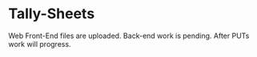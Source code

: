 # Tally-Sheets
Web Front-End files are uploaded.
Back-end work is pending. After PUTs work will progress.
